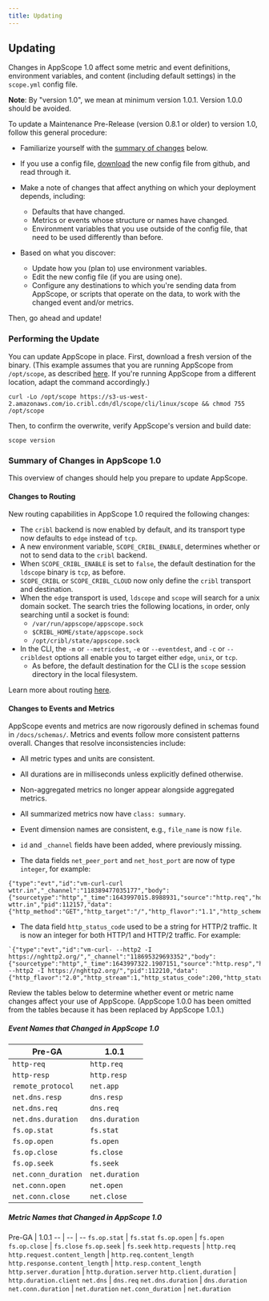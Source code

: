 ```yaml
---
title: Updating
---
```


## Updating

Changes in AppScope 1.0 affect some metric and event definitions, environment variables, and content (including default settings) in the `scope.yml` config file.

**Note**: By "version 1.0", we mean at minimum version 1.0.1. Version 1.0.0 should be avoided. 

To update a Maintenance Pre-Release (version 0.8.1 or older) to version 1.0, follow this general procedure:

* Familiarize yourself with the [summary of changes](#summary-of-changes) below.

* If you use a config file, [download](https://github.com/criblio/appscope/blob/master/conf/scope.yml) the new config file from github, and read through it. 

* Make a note of changes that affect anything on which your deployment depends, including:
  * Defaults that have changed.
  * Metrics or events whose structure or names have changed.
  * Environment variables that you use outside of the config file, that need to be used differently than before.

* Based on what you discover:
  * Update how you (plan to) use environment variables.
  * Edit the new config file (if you are using one).
  * Configure any destinations to which you're sending data from AppScope, or scripts that operate on the data, to work with the changed event and/or metrics.

Then, go ahead and update!

### Performing the Update

You can update AppScope in place. First, download a fresh version of the binary. (This example assumes that you are running AppScope from `/opt/scope`, as described [here](/docs/downloading#where-from). If you're running AppScope from a different location, adapt the command accordingly.) 

```
curl -Lo /opt/scope https://s3-us-west-2.amazonaws.com/io.cribl.cdn/dl/scope/cli/linux/scope && chmod 755 /opt/scope
```

Then, to confirm the overwrite, verify AppScope's version and build date:

```
scope version
```

<span id="summary-of-changes"> </span>

### Summary of Changes in AppScope 1.0

This overview of changes should help you prepare to update AppScope.

#### Changes to Routing 

New routing capabilities in AppScope 1.0 required the following changes: 

- The `cribl` backend is now enabled by default, and its transport type now defaults to `edge` instead of `tcp`.
- A new environment variable, `SCOPE_CRIBL_ENABLE`, determines whether or not to send data to the `cribl` backend.
- When `SCOPE_CRIBL_ENABLE` is set to `false`, the default destination for the `ldscope` binary is `tcp`, as before.
- `SCOPE_CRIBL` or `SCOPE_CRIBL_CLOUD` now only define the `cribl` transport and destination.
- When the `edge` transport is used, `ldscope` and `scope` will search for a unix domain socket. The search tries the following locations, in order, only searching until a socket is found:  
  - `/var/run/appscope/appscope.sock`
  - `$CRIBL_HOME/state/appscope.sock`
  - `/opt/cribl/state/appscope.sock`
- In the CLI, the `-m` or `--metricdest`, `-e` or `--eventdest`, and `-c` or `--cribldest` options all enable you to target either `edge`, `unix`, or `tcp`.
  - As before, the default destination for the CLI is the `scope` session directory in the local filesystem.

Learn more about routing [here](/docs/data-routing).

#### Changes to Events and Metrics

AppScope events and metrics are now rigorously defined in schemas found in `/docs/schemas/`. Metrics and events follow more consistent patterns overall. Changes that resolve inconsistencies include:

- All metric types and units are consistent.
- All durations are in milliseconds unless explicitly defined otherwise.
- Non-aggregated metrics no longer appear alongside aggregated metrics.
- All summarized metrics now have `class: summary`.
- Event dimension names are consistent, e.g., `file_name` is now `file`.
- `id` and `_channel` fields have been added, where previously missing.

- The data fields `net_peer_port` and `net_host_port` are now of type `integer`, for example:

```
{"type":"evt","id":"vm-curl-curl wttr.in","_channel":"118389477035177","body":{"sourcetype":"http","_time":1643997015.8988931,"source":"http.req","host":"vm","proc":"curl","cmd":"curl wttr.in","pid":112157,"data":{"http_method":"GET","http_target":"/","http_flavor":"1.1","http_scheme":"http","http_host":"wttr.in","http_user_agent":"curl/7.74.0","net_transport":"IP.TCP","net_peer_ip":"5.9.243.187","net_peer_port":80,"net_host_ip":"10.0.2.15","net_host_port":44214}}}
```

- The data field `http_status_code` used to be a string for HTTP/2 traffic. It is now an integer for both HTTP/1 and HTTP/2 traffic. For example:

```
`{"type":"evt","id":"vm-curl- --http2 -I https://nghttp2.org/","_channel":"118695329693352","body":{"sourcetype":"http","_time":1643997322.1907151,"source":"http.resp","host":"vm","proc":"curl","cmd":"curl --http2 -I https://nghttp2.org/","pid":112210,"data":{"http_flavor":"2.0","http_stream":1,"http_status_code":200,"http_status_text":"OK","http_response_content_length":6616,"net_transport":"IP.TCP","net_peer_ip":"139.162.123.134","net_host_ip":"10.0.2.15","net_peer_port":443,"net_host_port":35352,"http_client_duration":186,"http_host":"nghttp2.org","http_method":"HEAD","http_target":"/","http_user_agent":"curl/7.74.0”}}}`
```

Review the tables below to determine whether event or metric name changes affect your use of AppScope.  (AppScope 1.0.0 has been omitted from the tables because it has been replaced by AppScope 1.0.1.)

##### Event Names that Changed in AppScope 1.0

Pre-GA | 1.0.1
-- | --
`http-req` | `http.req`
`http-resp` | `http.resp`
`remote_protocol` | `net.app`
`net.dns.resp` | `dns.resp`
`net.dns.req` | `dns.req`
`net.dns.duration` | `dns.duration`
`fs.op.stat` | `fs.stat`
`fs.op.open` | `fs.open` 
`fs.op.close` | `fs.close`
`fs.op.seek` | `fs.seek` 
`net.conn_duration` | `net.duration`
`net.conn.open` | `net.open`
`net.conn.close` | `net.close`

##### Metric Names that Changed in AppScope 1.0

Pre-GA | 1.0.1
-- | -- | --
`fs.op.stat` | `fs.stat`
`fs.op.open` | `fs.open`
`fs.op.close` | `fs.close`
`fs.op.seek` | `fs.seek` 
`http.requests` | `http.req`
`http.request.content_length` | `http.req.content_length`
`http.response.content_length` | `http.resp.content_length`
`http.server.duration` | `http.duration.server`
`http.client.duration` | `http.duration.client`
`net.dns` | `dns.req`
`net.dns.duration` | `dns.duration`
`net.conn.duration` | `net.duration`
`net.conn_duration` | `net.duration`
